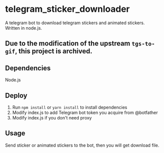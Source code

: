 # telegram_sticker_downloader
A telegram bot to download telegram stickers and animated stickers. Written in node.js.

## Due to the modification of the upstream `tgs-to-gif`, this project is archived.

## Dependencies

Node.js

## Deploy

1. Run `npm install` or `yarn install` to install dependencies
2. Modify index.js to add Telegram bot token you acquire from @botfather
3. Modify index.js if you don't need proxy

## Usage

Send sticker or animated stickers to the bot, then you will get download file.
